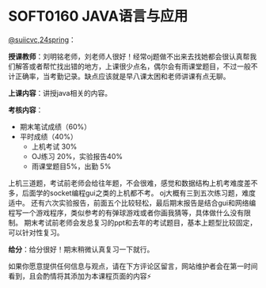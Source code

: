 # SOFT0160 JAVA语言与应用

[@suiicvc,24spring](https://github.com/suiicvc)：

**授课教师**：刘明铭老师，刘老师人很好！经常oj题做不出来去找她都会很认真帮我们解答或者帮忙找出错的地方，上课很少点名，偶尔会有雨课堂题目，不过一般不计正确率，当考勤记录。缺点应该就是早八课太困和老师讲课有点无聊。

**上课内容**：讲授java相关的内容。

**考核内容**：
- 期末笔试成绩（60%）
- 平时成绩（40%）
    - 上机考试 30%
    - OJ练习 20%，实验报告40%
    - 雨课堂题目5%，出勤 5%

上机三道题，考试前老师会给往年题，不会很难，感觉和数据结构上机考难度差不多，后面学的socket编程gui之类的上机都不考。
oj大概有三到五次练习题，难度适中。
还有六次实验报告，前面五个比较轻松，最后期末报告是结合gui和网络编程写一个游戏程序，类似参考的有弹球游戏或者你画我猜等，具体做什么没有限制。
期末考试前老师会发总复习的ppt和去年的考试题目，基本上题型比较固定，可以针对性复习。

**给分**：给分很好！期末稍微认真复习一下就行。

如果你愿意提供任何信息与观点，请在下方评论区留言，网站维护者会在第一时间看到，且会酌情将其添加为本课程页面的内容⚡️